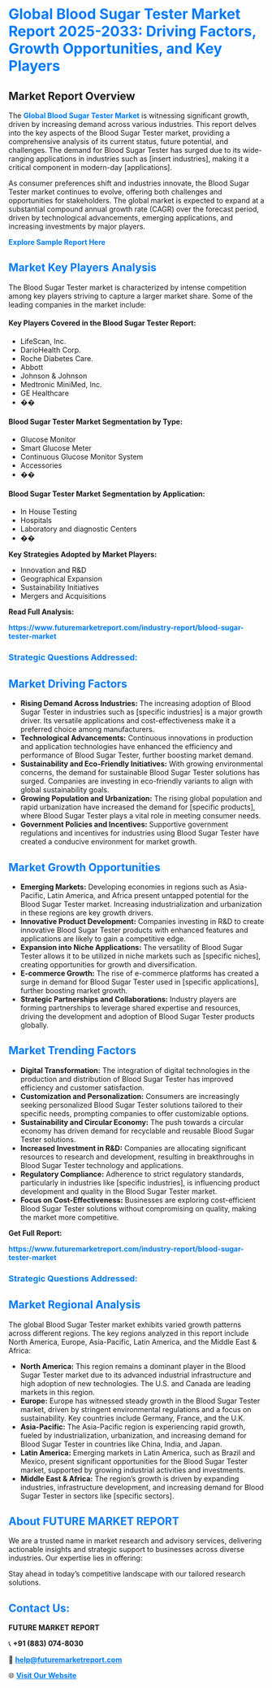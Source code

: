 <h1 style="color: #007BFF;">Global Blood Sugar Tester Market Report 2025-2033: Driving Factors, Growth Opportunities, and Key Players</h1>

<section id="overview">
<h2>Market Report Overview</h2>
<p>The <a href="https://www.futuremarketreport.com/industry-report/blood-sugar-tester-market" style="color: #007BFF; text-decoration: none;"><strong>Global Blood Sugar Tester Market</strong></a> is witnessing significant growth, driven by increasing demand across various industries. This report delves into the key aspects of the Blood Sugar Tester market, providing a comprehensive analysis of its current status, future potential, and challenges. The demand for Blood Sugar Tester has surged due to its wide-ranging applications in industries such as [insert industries], making it a critical component in modern-day [applications].</p>
<p>As consumer preferences shift and industries innovate, the Blood Sugar Tester market continues to evolve, offering both challenges and opportunities for stakeholders. The global market is expected to expand at a substantial compound annual growth rate (CAGR) over the forecast period, driven by technological advancements, emerging applications, and increasing investments by major players.</p>
</section>

<section id="overview">
<p><a href="https://www.futuremarketreport.com/request-sample/reportId=117752" style="color: #007BFF; text-decoration: none;"><strong>Explore Sample Report Here</strong></a></p>
</section>

<section id="key-players">
<h2 style="color: #007BFF;">Market Key Players Analysis</h2>
<p>The Blood Sugar Tester market is characterized by intense competition among key players striving to capture a larger market share. Some of the leading companies in the market include:</p>
<h4>Key Players Covered in the Blood Sugar Tester Report:</h4>
<ul><li>LifeScan, Inc.</li><li>DarioHealth Corp.</li><li>Roche Diabetes Care.</li><li>Abbott</li><li>Johnson &amp; Johnson</li><li>Medtronic MiniMed, Inc.</li><li>GE Healthcare</li><li>��</li></ul>
<h4>Blood Sugar Tester Market Segmentation by Type:</h4>
<ul><li>Glucose Monitor</li><li>Smart Glucose Meter</li><li>Continuous Glucose Monitor System</li><li>Accessories</li><li>��</li></ul>

<h4>Blood Sugar Tester Market Segmentation by Application:</h4>
<ul><li>In House Testing</li><li>Hospitals</li><li>Laboratory and diagnostic Centers</li><li>��</li></ul>
<p><strong>Key Strategies Adopted by Market Players:</strong></p>
<ul>
<li>Innovation and R&D</li>
<li>Geographical Expansion</li>
<li>Sustainability Initiatives</li>
<li>Mergers and Acquisitions</li>
</ul>
</section>

<section>
<p><strong>Read Full Analysis: </strong></p><a href="https://www.futuremarketreport.com/industry-report/blood-sugar-tester-market" style="color: #007BFF; text-decoration: none;"><strong>https://www.futuremarketreport.com/industry-report/blood-sugar-tester-market</strong></a>
<h3 style="color: #007BFF;">Strategic Questions Addressed:</h3>
</section>

<section id="driving-factors">
<h2 style="color: #007BFF;">Market Driving Factors</h2>
<ul>
<li><strong>Rising Demand Across Industries:</strong> The increasing adoption of Blood Sugar Tester in industries such as [specific industries] is a major growth driver. Its versatile applications and cost-effectiveness make it a preferred choice among manufacturers.</li>
<li><strong>Technological Advancements:</strong> Continuous innovations in production and application technologies have enhanced the efficiency and performance of Blood Sugar Tester, further boosting market demand.</li>
<li><strong>Sustainability and Eco-Friendly Initiatives:</strong> With growing environmental concerns, the demand for sustainable Blood Sugar Tester solutions has surged. Companies are investing in eco-friendly variants to align with global sustainability goals.</li>
<li><strong>Growing Population and Urbanization:</strong> The rising global population and rapid urbanization have increased the demand for [specific products], where Blood Sugar Tester plays a vital role in meeting consumer needs.</li>
<li><strong>Government Policies and Incentives:</strong> Supportive government regulations and incentives for industries using Blood Sugar Tester have created a conducive environment for market growth.</li>
</ul>
</section>

<section id="growth-opportunities">
<h2 style="color: #007BFF;">Market Growth Opportunities</h2>
<ul>
<li><strong>Emerging Markets:</strong> Developing economies in regions such as Asia-Pacific, Latin America, and Africa present untapped potential for the Blood Sugar Tester market. Increasing industrialization and urbanization in these regions are key growth drivers.</li>
<li><strong>Innovative Product Development:</strong> Companies investing in R&D to create innovative Blood Sugar Tester products with enhanced features and applications are likely to gain a competitive edge.</li>
<li><strong>Expansion into Niche Applications:</strong> The versatility of Blood Sugar Tester allows it to be utilized in niche markets such as [specific niches], creating opportunities for growth and diversification.</li>
<li><strong>E-commerce Growth:</strong> The rise of e-commerce platforms has created a surge in demand for Blood Sugar Tester used in [specific applications], further boosting market growth.</li>
<li><strong>Strategic Partnerships and Collaborations:</strong> Industry players are forming partnerships to leverage shared expertise and resources, driving the development and adoption of Blood Sugar Tester products globally.</li>
</ul>
</section>

<section id="trending-factors">
<h2 style="color: #007BFF;">Market Trending Factors</h2>
<ul>
<li><strong>Digital Transformation:</strong> The integration of digital technologies in the production and distribution of Blood Sugar Tester has improved efficiency and customer satisfaction.</li>
<li><strong>Customization and Personalization:</strong> Consumers are increasingly seeking personalized Blood Sugar Tester solutions tailored to their specific needs, prompting companies to offer customizable options.</li>
<li><strong>Sustainability and Circular Economy:</strong> The push towards a circular economy has driven demand for recyclable and reusable Blood Sugar Tester solutions.</li>
<li><strong>Increased Investment in R&D:</strong> Companies are allocating significant resources to research and development, resulting in breakthroughs in Blood Sugar Tester technology and applications.</li>
<li><strong>Regulatory Compliance:</strong> Adherence to strict regulatory standards, particularly in industries like [specific industries], is influencing product development and quality in the Blood Sugar Tester market.</li>
<li><strong>Focus on Cost-Effectiveness:</strong> Businesses are exploring cost-efficient Blood Sugar Tester solutions without compromising on quality, making the market more competitive.</li>
</ul>
</section>

<section>
<p><strong>Get Full Report: </strong></p><a href="https://www.futuremarketreport.com/industry-report/blood-sugar-tester-market" style="color: #007BFF; text-decoration: none;"><strong>https://www.futuremarketreport.com/industry-report/blood-sugar-tester-market</strong></a>
<h3 style="color: #007BFF;">Strategic Questions Addressed:</h3>
</section>


<section id="regional-analysis">
<h2 style="color: #007BFF;">Market Regional Analysis</h2>
<p>The global Blood Sugar Tester market exhibits varied growth patterns across different regions. The key regions analyzed in this report include North America, Europe, Asia-Pacific, Latin America, and the Middle East & Africa:</p>
<ul>
<li><strong>North America:</strong> This region remains a dominant player in the Blood Sugar Tester market due to its advanced industrial infrastructure and high adoption of new technologies. The U.S. and Canada are leading markets in this region.</li>
<li><strong>Europe:</strong> Europe has witnessed steady growth in the Blood Sugar Tester market, driven by stringent environmental regulations and a focus on sustainability. Key countries include Germany, France, and the U.K.</li>
<li><strong>Asia-Pacific:</strong> The Asia-Pacific region is experiencing rapid growth, fueled by industrialization, urbanization, and increasing demand for Blood Sugar Tester in countries like China, India, and Japan.</li>
<li><strong>Latin America:</strong> Emerging markets in Latin America, such as Brazil and Mexico, present significant opportunities for the Blood Sugar Tester market, supported by growing industrial activities and investments.</li>
<li><strong>Middle East & Africa:</strong> The region’s growth is driven by expanding industries, infrastructure development, and increasing demand for Blood Sugar Tester in sectors like [specific sectors].</li>
</ul>
</section>

<footer>
<h2 style="color: #007BFF;">About FUTURE MARKET REPORT</h2>
<p>We are a trusted name in market research and advisory services, delivering actionable insights and strategic support to businesses across diverse industries. Our expertise lies in offering:</p>

<p>Stay ahead in today’s competitive landscape with our tailored research solutions.</p>

<h2 style="color: #007BFF;">Contact Us:</h2>
<p><strong>FUTURE MARKET REPORT</strong></p>
<p>📞 <strong>+91 (883) 074-8030</strong></p>
<p>📧 <strong><a href="mailto:help@futuremarketreport.com" style="color: #007BFF;">help@futuremarketreport.com</a></strong></p>
<p>🌐 <strong><a href="https://www.futuremarketreport.com/" style="color: #007BFF;">Visit Our Website</a></strong></p>
</footer>